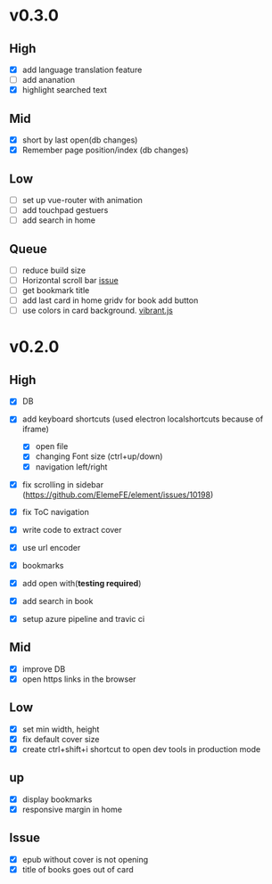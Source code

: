 # v0.3.0

## High
- [x] add language translation feature
- [ ] add ananation 
- [x] highlight searched text 

## Mid
- [x] short by last open(db changes)
- [x] Remember page position/index (db changes)

## Low
- [ ] set up vue-router with animation
- [ ] add touchpad gestuers
- [ ] add search in home

## Queue
- [ ] reduce build size
- [ ] Horizontal scroll bar [issue](https://github.com/futurepress/epub.js/issues/744)
- [ ] get bookmark title 
- [ ] add last card in home gridv for book add button 
- [ ] use colors in card background. [vibrant.js](https://jariz.github.io/vibrant.js/)

# v0.2.0

## High

- [x] DB
- [x] add keyboard shortcuts (used electron localshortcuts because of iframe)
  - [x] open file
  - [x] changing Font size (ctrl+up/down)
  - [x] navigation left/right
- [x] fix scrolling in sidebar (https://github.com/ElemeFE/element/issues/10198)
- [x] fix ToC navigation
- [x] write code to extract cover
- [x] use url encoder
- [x] bookmarks
- [x] add open with(**testing required**)
- [x] add search in book
- [x] setup azure pipeline and travic ci


## Mid

- [x] improve DB
- [x] open https links in the browser

## Low

- [x] set min width, height
- [x] fix default cover size
- [x] create ctrl+shift+i shortcut to open dev tools in production mode

## up

- [x] display bookmarks
- [x] responsive margin in home

## Issue

- [x] epub without cover is not opening
- [x] title of books goes out of card
